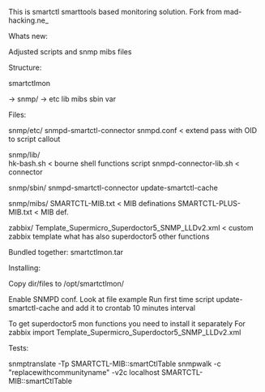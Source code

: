 This is smartctl smarttools based monitoring solution. Fork from mad-hacking.ne_

Whats new:

Adjusted scripts and snmp mibs files

Structure:

smartctlmon

-> snmp/
-> etc  lib  mibs  sbin  var

Files:

snmp/etc/
snmpd-smartctl-connector
snmpd.conf < extend pass with OID to script callout

snmp/lib/    
hk-bash.sh < bourne shell functions script
snmpd-connector-lib.sh < connector

snmp/sbin/
snmpd-smartctl-connector
update-smartctl-cache

snmp/mibs/
SMARTCTL-MIB.txt < MIB definations
SMARTCTL-PLUS-MIB.txt < MIB def.

zabbix/
Template_Supermicro_Superdoctor5_SNMP_LLDv2.xml < custom zabbix template what has also superdoctor5 other functions

Bundled together: smartctlmon.tar

Installing:

Copy dir/files to /opt/smartctlmon/

Enable SNMPD conf. Look at file example
Run first time script update-smartctl-cache and add it to crontab 10 minutes interval

To get superdoctor5 mon functions you need to install it separately
For zabbix import Template_Supermicro_Superdoctor5_SNMP_LLDv2.xml

Tests:

snmptranslate -Tp SMARTCTL-MIB::smartCtlTable
snmpwalk -c "replacewithcommunityname" -v2c localhost SMARTCTL-MIB::smartCtlTable

